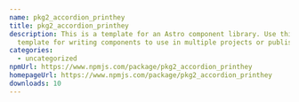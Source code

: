 ```yaml
---
name: pkg2_accordion_printhey
title: pkg2_accordion_printhey
description: This is a template for an Astro component library. Use this
  template for writing components to use in multiple projects or publish to NPM.
categories:
  - uncategorized
npmUrl: https://www.npmjs.com/package/pkg2_accordion_printhey
homepageUrl: https://www.npmjs.com/package/pkg2_accordion_printhey
downloads: 10
---
```

